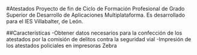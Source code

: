 #Atestados
Proyecto de fin de Ciclo de Formación Profesional de Grado Superior de Desarrollo de Aplicaciones Multiplataforma. Es desarrollado para el IES Villabalter, de León.

##Características
-Obtener datos necesarios para la confección de los atestados por la comisión de delitos contra la seguridad vial
-Impresión de los atestados policiales en impresoras Zebra
